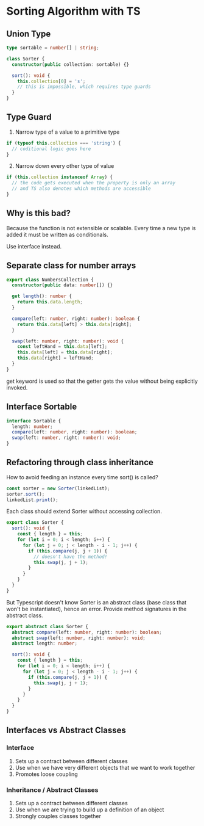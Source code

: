 # Sorting Algorithm with TS

## Union Type

```ts
type sortable = number[] | string;

class Sorter {
  constructor(public collection: sortable) {}

  sort(): void {
    this.collection[0] = 's';
    // this is impossible, which requires type guards
  }
}
```

## Type Guard

1. Narrow type of a value to a primitive type

```ts
if (typeof this.collection === 'string') {
  // coditional logic goes here
}
```

2. Narrow down every other type of value

```ts
if (this.collection instanceof Array) {
  // the code gets executed when the property is only an array
  // and TS also denotes which methods are accessible
}
```

## Why is this bad?

Because the function is not extensible or scalable. Every time a new type is added it must be written as conditionals.

Use interface instead.

## Separate class for number arrays

```ts
export class NumbersCollection {
  constructor(public data: number[]) {}

  get length(): number {
    return this.data.length;
  }

  compare(left: number, right: number): boolean {
    return this.data[left] > this.data[right];
  }

  swap(left: number, right: number): void {
    const leftHand = this.data[left];
    this.data[left] = this.data[right];
    this.data[right] = leftHand;
  }
}
```

get keyword is used so that the getter gets the value without being explicitly invoked.

## Interface Sortable

```ts
interface Sortable {
  length: number;
  compare(left: number, right: number): boolean;
  swap(left: number, right: number): void;
}
```

## Refactoring through class inheritance

How to avoid feeding an instance every time sort() is called?

```ts
const sorter = new Sorter(linkedList);
sorter.sort();
linkedList.print();
```

Each class should extend Sorter without accessing collection.

```ts
export class Sorter {
  sort(): void {
    const { length } = this;
    for (let i = 0; i < length; i++) {
      for (let j = 0; j < length - i - 1; j++) {
        if (this.compare(j, j + 1)) {
          // doesn't have the method!
          this.swap(j, j + 1);
        }
      }
    }
  }
}
```

But Typescript doesn't know Sorter is an abstract class (base class that won't be instantiated), hence an error.
Provide method signatures in the abstract class.

```ts
export abstract class Sorter {
  abstract compare(left: number, right: number): boolean;
  abstract swap(left: number, right: number): void;
  abstract length: number;

  sort(): void {
    const { length } = this;
    for (let i = 0; i < length; i++) {
      for (let j = 0; j < length - i - 1; j++) {
        if (this.compare(j, j + 1)) {
          this.swap(j, j + 1);
        }
      }
    }
  }
}
```

## Interfaces vs Abstract Classes

### Interface

1. Sets up a contract between different classes
2. Use when we have very different objects that we want to work together
3. Promotes loose coupling

### Inheritance / Abstract Classes

1. Sets up a contract between different classes
2. Use when we are trying to build up a definition of an object
3. Strongly couples classes together
